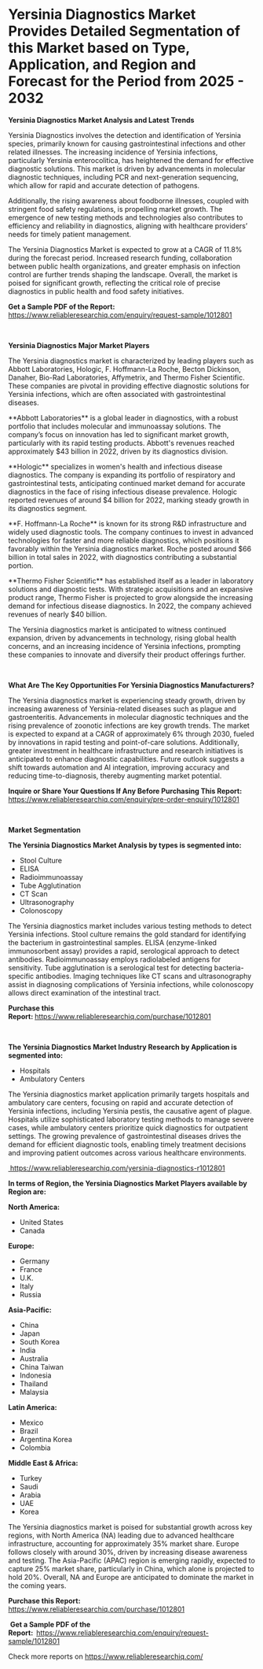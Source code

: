 <p><h1>Yersinia Diagnostics Market Provides Detailed Segmentation of this Market based on Type, Application, and Region and Forecast for the Period from 2025 - 2032</h1></p><p><strong>Yersinia Diagnostics Market Analysis and Latest Trends</strong></p>
<p><p>Yersinia Diagnostics involves the detection and identification of Yersinia species, primarily known for causing gastrointestinal infections and other related illnesses. The increasing incidence of Yersinia infections, particularly Yersinia enterocolitica, has heightened the demand for effective diagnostic solutions. This market is driven by advancements in molecular diagnostic techniques, including PCR and next-generation sequencing, which allow for rapid and accurate detection of pathogens.</p><p>Additionally, the rising awareness about foodborne illnesses, coupled with stringent food safety regulations, is propelling market growth. The emergence of new testing methods and technologies also contributes to efficiency and reliability in diagnostics, aligning with healthcare providers’ needs for timely patient management.</p><p>The Yersinia Diagnostics Market is expected to grow at a CAGR of 11.8% during the forecast period. Increased research funding, collaboration between public health organizations, and greater emphasis on infection control are further trends shaping the landscape. Overall, the market is poised for significant growth, reflecting the critical role of precise diagnostics in public health and food safety initiatives.</p></p>
<p><strong>Get a Sample PDF of the Report:&nbsp;</strong> <a href="https://www.reliableresearchiq.com/enquiry/request-sample/1012801?utm_campaign=3066&utm_medium=2&utm_source=Github&utm_content=ia&utm_term=08032025&utm_id=yersinia-diagnostics">https://www.reliableresearchiq.com/enquiry/request-sample/1012801</a></p>
<p>&nbsp;</p>
<p><strong>Yersinia Diagnostics Major Market Players</strong></p>
<p><p>The Yersinia diagnostics market is characterized by leading players such as Abbott Laboratories, Hologic, F. Hoffmann-La Roche, Becton Dickinson, Danaher, Bio-Rad Laboratories, Affymetrix, and Thermo Fisher Scientific. These companies are pivotal in providing effective diagnostic solutions for Yersinia infections, which are often associated with gastrointestinal diseases.</p><p>**Abbott Laboratories** is a global leader in diagnostics, with a robust portfolio that includes molecular and immunoassay solutions. The company’s focus on innovation has led to significant market growth, particularly with its rapid testing products. Abbott's revenues reached approximately $43 billion in 2022, driven by its diagnostics division.</p><p>**Hologic** specializes in women's health and infectious disease diagnostics. The company is expanding its portfolio of respiratory and gastrointestinal tests, anticipating continued market demand for accurate diagnostics in the face of rising infectious disease prevalence. Hologic reported revenues of around $4 billion for 2022, marking steady growth in its diagnostics segment.</p><p>**F. Hoffmann-La Roche** is known for its strong R&D infrastructure and widely used diagnostic tools. The company continues to invest in advanced technologies for faster and more reliable diagnostics, which positions it favorably within the Yersinia diagnostics market. Roche posted around $66 billion in total sales in 2022, with diagnostics contributing a substantial portion.</p><p>**Thermo Fisher Scientific** has established itself as a leader in laboratory solutions and diagnostic tests. With strategic acquisitions and an expansive product range, Thermo Fisher is projected to grow alongside the increasing demand for infectious disease diagnostics. In 2022, the company achieved revenues of nearly $40 billion.</p><p>The Yersinia diagnostics market is anticipated to witness continued expansion, driven by advancements in technology, rising global health concerns, and an increasing incidence of Yersinia infections, prompting these companies to innovate and diversify their product offerings further.</p></p>
<p>&nbsp;</p>
<p><strong>What Are The Key Opportunities For Yersinia Diagnostics Manufacturers?</strong></p>
<p><p>The Yersinia diagnostics market is experiencing steady growth, driven by increasing awareness of Yersinia-related diseases such as plague and gastroenteritis. Advancements in molecular diagnostic techniques and the rising prevalence of zoonotic infections are key growth trends. The market is expected to expand at a CAGR of approximately 6% through 2030, fueled by innovations in rapid testing and point-of-care solutions. Additionally, greater investment in healthcare infrastructure and research initiatives is anticipated to enhance diagnostic capabilities. Future outlook suggests a shift towards automation and AI integration, improving accuracy and reducing time-to-diagnosis, thereby augmenting market potential.</p></p>
<p><strong>Inquire or Share Your Questions If Any Before Purchasing This Report:</strong> <a href="https://www.reliableresearchiq.com/enquiry/pre-order-enquiry/1012801?utm_campaign=3066&utm_medium=2&utm_source=Github&utm_content=ia&utm_term=08032025&utm_id=yersinia-diagnostics">https://www.reliableresearchiq.com/enquiry/pre-order-enquiry/1012801</a></p>
<p>&nbsp;</p>
<p><strong>Market Segmentation</strong></p>
<p><strong>The Yersinia Diagnostics Market Analysis by types is segmented into:</strong></p>
<p><ul><li>Stool Culture</li><li>ELISA</li><li>Radioimmunoassay</li><li>Tube Agglutination</li><li>CT Scan</li><li>Ultrasonography</li><li>Colonoscopy</li></ul></p>
<p><p>The Yersinia diagnostics market includes various testing methods to detect Yersinia infections. Stool culture remains the gold standard for identifying the bacterium in gastrointestinal samples. ELISA (enzyme-linked immunosorbent assay) provides a rapid, serological approach to detect antibodies. Radioimmunoassay employs radiolabeled antigens for sensitivity. Tube agglutination is a serological test for detecting bacteria-specific antibodies. Imaging techniques like CT scans and ultrasonography assist in diagnosing complications of Yersinia infections, while colonoscopy allows direct examination of the intestinal tract.</p></p>
<p><strong>Purchase this Report:&nbsp;</strong><a href="https://www.reliableresearchiq.com/purchase/1012801?utm_campaign=3066&utm_medium=2&utm_source=Github&utm_content=ia&utm_term=08032025&utm_id=yersinia-diagnostics">https://www.reliableresearchiq.com/purchase/1012801</a></p>
<p>&nbsp;</p>
<p><strong>The Yersinia Diagnostics Market Industry Research by Application is segmented into:</strong></p>
<p><ul><li>Hospitals</li><li>Ambulatory Centers</li></ul></p>
<p><p>The Yersinia diagnostics market application primarily targets hospitals and ambulatory care centers, focusing on rapid and accurate detection of Yersinia infections, including Yersinia pestis, the causative agent of plague. Hospitals utilize sophisticated laboratory testing methods to manage severe cases, while ambulatory centers prioritize quick diagnostics for outpatient settings. The growing prevalence of gastrointestinal diseases drives the demand for efficient diagnostic tools, enabling timely treatment decisions and improving patient outcomes across various healthcare environments.</p></p>
<p><a href="https://www.reliableresearchiq.com/yersinia-diagnostics-r1012801?utm_campaign=3066&utm_medium=2&utm_source=Github&utm_content=ia&utm_term=08032025&utm_id=yersinia-diagnostics">&nbsp;https://www.reliableresearchiq.com/yersinia-diagnostics-r1012801</a></p>
<p><strong>In terms of Region, the Yersinia Diagnostics Market Players available by Region are:</strong></p>
<p>
    <p> <strong> North America: </strong>
        <ul>
            <li>United States</li>
            <li>Canada</li>
        </ul>
        </p> 
    <p> <strong> Europe: </strong>
        <ul>
            <li>Germany</li>
            <li>France</li>
            <li>U.K.</li>
            <li>Italy</li>
            <li>Russia</li>
        </ul>
        </p> 
    <p> <strong> Asia-Pacific: </strong>
        <ul>
            <li>China</li>
            <li>Japan</li>
            <li>South Korea</li>
            <li>India</li>
            <li>Australia</li>
            <li>China Taiwan</li>
            <li>Indonesia</li>
            <li>Thailand</li>
            <li>Malaysia</li>
        </ul>
        </p> 
    <p> <strong> Latin America: </strong>
        <ul>
            <li>Mexico</li>
            <li>Brazil</li>
            <li>Argentina Korea</li>
            <li>Colombia</li>
        </ul>
        </p> 
    <p> <strong> Middle East & Africa: </strong>
        <ul>
            <li>Turkey</li>
            <li>Saudi</li>
            <li>Arabia</li>
            <li>UAE</li>
            <li>Korea</li>
        </ul>
    </p>
    </p>
<p><p>The Yersinia diagnostics market is poised for substantial growth across key regions, with North America (NA) leading due to advanced healthcare infrastructure, accounting for approximately 35% market share. Europe follows closely with around 30%, driven by increasing disease awareness and testing. The Asia-Pacific (APAC) region is emerging rapidly, expected to capture 25% market share, particularly in China, which alone is projected to hold 20%. Overall, NA and Europe are anticipated to dominate the market in the coming years.</p></p>
<p><strong>Purchase this Report: </strong><a href="https://www.reliableresearchiq.com/purchase/1012801?utm_campaign=3066&utm_medium=2&utm_source=Github&utm_content=ia&utm_term=08032025&utm_id=yersinia-diagnostics">https://www.reliableresearchiq.com/purchase/1012801</a></p>
<p>&nbsp;<strong>Get a Sample PDF of the Report:&nbsp;&nbsp;</strong><a href="https://www.reliableresearchiq.com/enquiry/request-sample/1012801?utm_campaign=3066&utm_medium=2&utm_source=Github&utm_content=ia&utm_term=08032025&utm_id=yersinia-diagnostics">https://www.reliableresearchiq.com/enquiry/request-sample/1012801</a></p>
<p><strong></strong></p>
<p>Check more reports on <a href="https://www.reliableresearchiq.com/?utm_campaign=3066&utm_medium=2&utm_source=Github&utm_content=ia&utm_term=08032025&utm_id=yersinia-diagnostics">https://www.reliableresearchiq.com/</a></p>